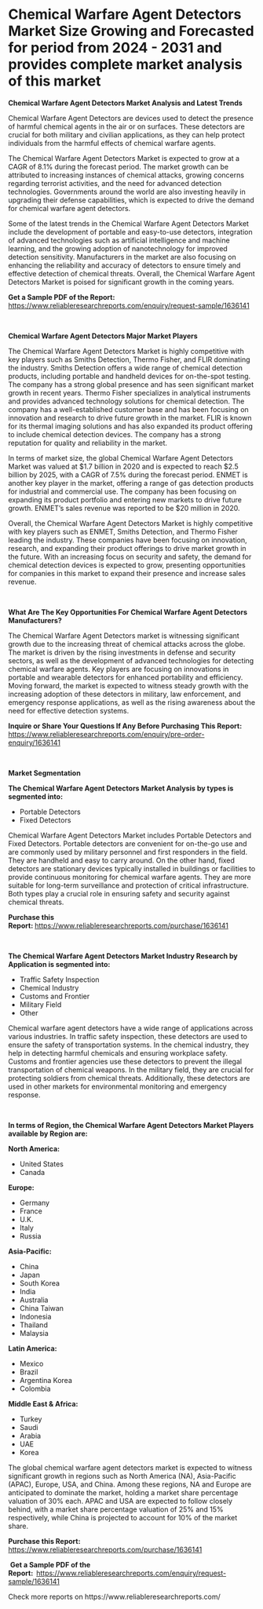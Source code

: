 <p><h1>Chemical Warfare Agent Detectors Market Size Growing and Forecasted for period from 2024 - 2031 and provides complete market analysis of this market</h1></p><p><strong>Chemical Warfare Agent Detectors Market Analysis and Latest Trends</strong></p>
<p><p>Chemical Warfare Agent Detectors are devices used to detect the presence of harmful chemical agents in the air or on surfaces. These detectors are crucial for both military and civilian applications, as they can help protect individuals from the harmful effects of chemical warfare agents.</p><p>The Chemical Warfare Agent Detectors Market is expected to grow at a CAGR of 8.1% during the forecast period. The market growth can be attributed to increasing instances of chemical attacks, growing concerns regarding terrorist activities, and the need for advanced detection technologies. Governments around the world are also investing heavily in upgrading their defense capabilities, which is expected to drive the demand for chemical warfare agent detectors.</p><p>Some of the latest trends in the Chemical Warfare Agent Detectors Market include the development of portable and easy-to-use detectors, integration of advanced technologies such as artificial intelligence and machine learning, and the growing adoption of nanotechnology for improved detection sensitivity. Manufacturers in the market are also focusing on enhancing the reliability and accuracy of detectors to ensure timely and effective detection of chemical threats. Overall, the Chemical Warfare Agent Detectors Market is poised for significant growth in the coming years.</p></p>
<p><strong>Get a Sample PDF of the Report:&nbsp;</strong> <a href="https://www.reliableresearchreports.com/enquiry/request-sample/1636141">https://www.reliableresearchreports.com/enquiry/request-sample/1636141</a></p>
<p>&nbsp;</p>
<p><strong>Chemical Warfare Agent Detectors Major Market Players</strong></p>
<p><p>The Chemical Warfare Agent Detectors Market is highly competitive with key players such as Smiths Detection, Thermo Fisher, and FLIR dominating the industry. Smiths Detection offers a wide range of chemical detection products, including portable and handheld devices for on-the-spot testing. The company has a strong global presence and has seen significant market growth in recent years. Thermo Fisher specializes in analytical instruments and provides advanced technology solutions for chemical detection. The company has a well-established customer base and has been focusing on innovation and research to drive future growth in the market. FLIR is known for its thermal imaging solutions and has also expanded its product offering to include chemical detection devices. The company has a strong reputation for quality and reliability in the market.</p><p>In terms of market size, the global Chemical Warfare Agent Detectors Market was valued at $1.7 billion in 2020 and is expected to reach $2.5 billion by 2025, with a CAGR of 7.5% during the forecast period. ENMET is another key player in the market, offering a range of gas detection products for industrial and commercial use. The company has been focusing on expanding its product portfolio and entering new markets to drive future growth. ENMET’s sales revenue was reported to be $20 million in 2020.</p><p>Overall, the Chemical Warfare Agent Detectors Market is highly competitive with key players such as ENMET, Smiths Detection, and Thermo Fisher leading the industry. These companies have been focusing on innovation, research, and expanding their product offerings to drive market growth in the future. With an increasing focus on security and safety, the demand for chemical detection devices is expected to grow, presenting opportunities for companies in this market to expand their presence and increase sales revenue.</p></p>
<p>&nbsp;</p>
<p><strong>What Are The Key Opportunities For Chemical Warfare Agent Detectors Manufacturers?</strong></p>
<p><p>The Chemical Warfare Agent Detectors market is witnessing significant growth due to the increasing threat of chemical attacks across the globe. The market is driven by the rising investments in defense and security sectors, as well as the development of advanced technologies for detecting chemical warfare agents. Key players are focusing on innovations in portable and wearable detectors for enhanced portability and efficiency. Moving forward, the market is expected to witness steady growth with the increasing adoption of these detectors in military, law enforcement, and emergency response applications, as well as the rising awareness about the need for effective detection systems.</p></p>
<p><strong>Inquire or Share Your Questions If Any Before Purchasing This Report:</strong> <a href="https://www.reliableresearchreports.com/enquiry/pre-order-enquiry/1636141">https://www.reliableresearchreports.com/enquiry/pre-order-enquiry/1636141</a></p>
<p>&nbsp;</p>
<p><strong>Market Segmentation</strong></p>
<p><strong>The Chemical Warfare Agent Detectors Market Analysis by types is segmented into:</strong></p>
<p><ul><li>Portable Detectors</li><li>Fixed Detectors</li></ul></p>
<p><p>Chemical Warfare Agent Detectors Market includes Portable Detectors and Fixed Detectors. Portable detectors are convenient for on-the-go use and are commonly used by military personnel and first responders in the field. They are handheld and easy to carry around. On the other hand, fixed detectors are stationary devices typically installed in buildings or facilities to provide continuous monitoring for chemical warfare agents. They are more suitable for long-term surveillance and protection of critical infrastructure. Both types play a crucial role in ensuring safety and security against chemical threats.</p></p>
<p><strong>Purchase this Report:&nbsp;</strong><a href="https://www.reliableresearchreports.com/purchase/1636141">https://www.reliableresearchreports.com/purchase/1636141</a></p>
<p>&nbsp;</p>
<p><strong>The Chemical Warfare Agent Detectors Market Industry Research by Application is segmented into:</strong></p>
<p><ul><li>Traffic Safety Inspection</li><li>Chemical Industry</li><li>Customs and Frontier</li><li>Military Field</li><li>Other</li></ul></p>
<p><p>Chemical warfare agent detectors have a wide range of applications across various industries. In traffic safety inspection, these detectors are used to ensure the safety of transportation systems. In the chemical industry, they help in detecting harmful chemicals and ensuring workplace safety. Customs and frontier agencies use these detectors to prevent the illegal transportation of chemical weapons. In the military field, they are crucial for protecting soldiers from chemical threats. Additionally, these detectors are used in other markets for environmental monitoring and emergency response.</p></p>
<p>&nbsp;</p>
<p><strong>In terms of Region, the Chemical Warfare Agent Detectors Market Players available by Region are:</strong></p>
<p>
    <p> <strong> North America: </strong>
        <ul>
            <li>United States</li>
            <li>Canada</li>
        </ul>
        </p> 
    <p> <strong> Europe: </strong>
        <ul>
            <li>Germany</li>
            <li>France</li>
            <li>U.K.</li>
            <li>Italy</li>
            <li>Russia</li>
        </ul>
        </p> 
    <p> <strong> Asia-Pacific: </strong>
        <ul>
            <li>China</li>
            <li>Japan</li>
            <li>South Korea</li>
            <li>India</li>
            <li>Australia</li>
            <li>China Taiwan</li>
            <li>Indonesia</li>
            <li>Thailand</li>
            <li>Malaysia</li>
        </ul>
        </p> 
    <p> <strong> Latin America: </strong>
        <ul>
            <li>Mexico</li>
            <li>Brazil</li>
            <li>Argentina Korea</li>
            <li>Colombia</li>
        </ul>
        </p> 
    <p> <strong> Middle East & Africa: </strong>
        <ul>
            <li>Turkey</li>
            <li>Saudi</li>
            <li>Arabia</li>
            <li>UAE</li>
            <li>Korea</li>
        </ul>
    </p>
    </p>
<p><p>The global chemical warfare agent detectors market is expected to witness significant growth in regions such as North America (NA), Asia-Pacific (APAC), Europe, USA, and China. Among these regions, NA and Europe are anticipated to dominate the market, holding a market share percentage valuation of 30% each. APAC and USA are expected to follow closely behind, with a market share percentage valuation of 25% and 15% respectively, while China is projected to account for 10% of the market share.</p></p>
<p><strong>Purchase this Report: </strong><a href="https://www.reliableresearchreports.com/purchase/1636141">https://www.reliableresearchreports.com/purchase/1636141</a></p>
<p>&nbsp;<strong>Get a Sample PDF of the Report:&nbsp;&nbsp;</strong><a href="https://www.reliableresearchreports.com/enquiry/request-sample/1636141">https://www.reliableresearchreports.com/enquiry/request-sample/1636141</a></p>
<p><strong></strong></p>
<p>Check more reports on https://www.reliableresearchreports.com/</p>